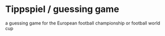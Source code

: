 # Tippspiel / guessing game
a guessing game for the European football championship or football world cup
